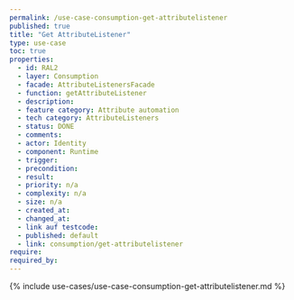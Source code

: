 ```yaml
---
permalink: /use-case-consumption-get-attributelistener
published: true
title: "Get AttributeListener"
type: use-case
toc: true
properties:
  - id: RAL2
  - layer: Consumption
  - facade: AttributeListenersFacade
  - function: getAttributeListener
  - description:
  - feature category: Attribute automation
  - tech category: AttributeListeners
  - status: DONE
  - comments:
  - actor: Identity
  - component: Runtime
  - trigger:
  - precondition:
  - result:
  - priority: n/a
  - complexity: n/a
  - size: n/a
  - created_at:
  - changed_at:
  - link auf testcode:
  - published: default
  - link: consumption/get-attributelistener
require:
required_by:
---
```


{% include use-cases/use-case-consumption-get-attributelistener.md %}
